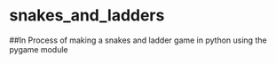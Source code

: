 # snakes_and_ladders
##In Process of making a snakes and ladder game in python using the pygame module
